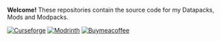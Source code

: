 **Welcome!**
These repositories contain the source code for my Datapacks, Mods and Modpacks.

[![Curseforge](https://img.shields.io/badge/Curseforge-F16436?style=for-the-badge&logo=curseforge&logoColor=white)](https://www.curseforge.com/members/silentdoom/projects)
[![Modrinth](https://img.shields.io/badge/Modrinth-00AF5C?style=for-the-badge&logo=modrinth&logoColor=white)](https://modrinth.com/user/SilentDoom)
[![Buymeacoffee](https://img.shields.io/badge/Buy_Me_A_Coffee-FFDD00?style=for-the-badge&logo=buymeacoffee&logoColor=black)](https://www.buymeacoffee.com/michaelfarquhar)

